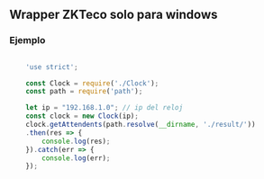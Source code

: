 ## Wrapper ZKTeco solo para windows


### Ejemplo


``` js

    'use strict';

    const Clock = require('./Clock');
    const path = require('path');

    let ip = "192.168.1.0"; // ip del reloj
    const clock = new Clock(ip);
    clock.getAttendents(path.resolve(__dirname, './result/'))
    .then(res => {
        console.log(res);
    }).catch(err => {
        console.log(err);
    });


```